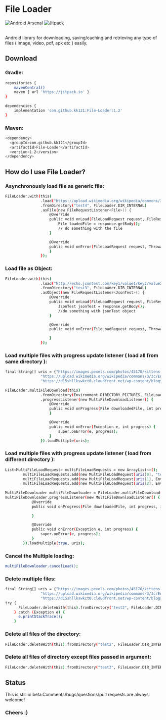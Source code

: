 # File Loader
[![Android Arsenal](https://img.shields.io/badge/Android%20Arsenal-File%20Loader-green.svg?style=flat )](https://android-arsenal.com/details/1/6638)  [![Jitpack](https://jitpack.io/v/kk121/File-Loader.svg)](https://jitpack.io/#kk121/File-Loader)

<br>
Android library for downloading, saving/caching and retrieving any type of files ( image, video, pdf, apk etc ) easily.

## Download
### Gradle:
```sh
repositories {
    mavenCentral()
    maven { url 'https://jitpack.io' }
}
    
dependencies {
    implementation 'com.github.kk121:File-Loader:1.2'
}
```
### Maven:
```sh
<dependency>
  <groupId>com.github.kk121</groupId>
  <artifactId>File-Loader</artifactId>
  <version>1.2</version>
</dependency>
```
## How do I use File Loader?
### Asynchronously load file as generic file:
```sh
FileLoader.with(this)
                .load("https://upload.wikimedia.org/wikipedia/commons/3/3c/Enrique_Simonet_-_Marina_veneciana_6MB.jpg",false) //2nd parameter is optioal, pass true to force load from network
                .fromDirectory("test4", FileLoader.DIR_INTERNAL)
                .asFile(new FileRequestListener<File>() {
                    @Override
                    public void onLoad(FileLoadRequest request, FileResponse<File> response) {
                        File loadedFile = response.getBody();
                        // do something with the file
                    }

                    @Override
                    public void onError(FileLoadRequest request, Throwable t) {
                    }
                });
```
### Load file as Object:
```sh
FileLoader.with(this)
                .load("http://echo.jsontest.com/key1/value1/key2/value2")
                .fromDirectory("test3", FileLoader.DIR_INTERNAL)
                .asObject(new FileRequestListener<JsonTest>() {
                    @Override
                    public void onLoad(FileLoadRequest request, FileResponse<JsonTest> response) {
                        JsonTest jsonTest = response.getBody();
                        //do something with jsonTest object
                    }

                    @Override
                    public void onError(FileLoadRequest request, Throwable t) {

                    }
                });
```
### Load multiple files with progress update listener ( load all from same directory ):
```sh
final String[] uris = {"https://images.pexels.com/photos/45170/kittens-cat-cat-puppy-rush-45170.jpeg",
                "https://upload.wikimedia.org/wikipedia/commons/3/3c/Enrique_Simonet_-_Marina_veneciana_6MB.jpg",
                "https://d15shllkswkct0.cloudfront.net/wp-content/blogs.dir/1/files/2017/01/Google-acquires-Fabric.png"};
                
FileLoader.multiFileDownload(this)
                .fromDirectory(Environment.DIRECTORY_PICTURES, FileLoader.DIR_EXTERNAL_PUBLIC)
                .progressListener(new MultiFileDownloadListener() {
                    @Override
                    public void onProgress(File downloadedFile, int progress, int totalFiles) {
                    }

                    @Override
                    public void onError(Exception e, int progress) {
                        super.onError(e, progress);
                    }
                }).loadMultiple(uris);
```
### Load multiple files with progress update listener ( load from different directory ):
```sh
List<MultiFileLoadRequest> multiFileLoadRequests = new ArrayList<>();
        multiFileLoadRequests.add(new MultiFileLoadRequest(uris[0], "test2", FileLoader.DIR_INTERNAL, false));
        multiFileLoadRequests.add(new MultiFileLoadRequest(uris[1], Environment.DIRECTORY_DOWNLOADS, FileLoader.DIR_EXTERNAL_PRIVATE, false));
        multiFileLoadRequests.add(new MultiFileLoadRequest(uris[2], Environment.DIRECTORY_PICTURES, FileLoader.DIR_EXTERNAL_PUBLIC, false));
        
MultiFileDownloader multiFileDownloader = FileLoader.multiFileDownload(this);
multiFileDownloader.progressListener(new MultiFileDownloadListener() {
            @Override
            public void onProgress(File downloadedFile, int progress, int totalFiles) {
                
            }

            @Override
            public void onError(Exception e, int progress) {
                super.onError(e, progress);
            }
        }).loadMultiple(true, uris);
```
### Cancel the Multiple loading:
```sh
multiFileDownloader.cancelLoad();
```
### Delete multiple files:
```sh
final String[] uris = {"https://images.pexels.com/photos/45170/kittens-cat-cat-puppy-rush-45170.jpeg",
                "https://upload.wikimedia.org/wikipedia/commons/3/3c/Enrique_Simonet_-_Marina_veneciana_6MB.jpg",
                "https://d15shllkswkct0.cloudfront.net/wp-content/blogs.dir/1/files/2017/01/Google-acquires-Fabric.png"};
try {
      FileLoader.deleteWith(this).fromDirectory("test2", FileLoader.DIR_INTERNAL).deleteFiles(uris);
    } catch (Exception e) {
      e.printStackTrace();
    }
```
### Delete all files of the directory:
```sh
FileLoader.deleteWith(this).fromDirectory("test2", FileLoader.DIR_INTERNAL).deleteAllFiles();
```
### Delete all files of directory except files passed in argument:
```sh
FileLoader.deleteWith(this).fromDirectory("test3", FileLoader.DIR_INTERNAL).deleteAllFilesExcept(uris);
``` 
## Status
This is still in beta.Comments/bugs/questions/pull requests are always welcome!
### **Cheers :)**

